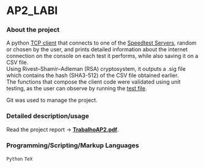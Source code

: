 # AP2_LABI

### About the project
A python [TCP client](codigo/client.py) that connects to one of the [Speedtest Servers](codigo/servers.json), random or chosen by the user, and prints detailed information about the internet connection on the console on each test it performs, while also saving it on a CSV file.<br>
Using Rivest–Shamir–Adleman (RSA) cryptosystem, it outputs a .sig file which contains the hash (SHA3-512) of the CSV file obtained earlier. <br>
The functions that compose the client code were validated using unit testing, as the user can observe by running the [test file](codigo/test_unitario_funcoes.py).

Git was used to manage the project.

### Detailed description/usage
Read the project report -> [**TrabalhoAP2.pdf**](relatorio/TrabalhoAP2.pdf).

### Programming/Scripting/Markup Languages
`Python` `TeX`
